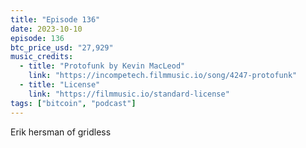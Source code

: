 ```yaml
---
title: "Episode 136"
date: 2023-10-10
episode: 136
btc_price_usd: "27,929"
music_credits:
  - title: "Protofunk by Kevin MacLeod"
    link: "https://incompetech.filmmusic.io/song/4247-protofunk"
  - title: "License"
    link: "https://filmmusic.io/standard-license"
tags: ["bitcoin", "podcast"]
---
```


Erik hersman of gridless